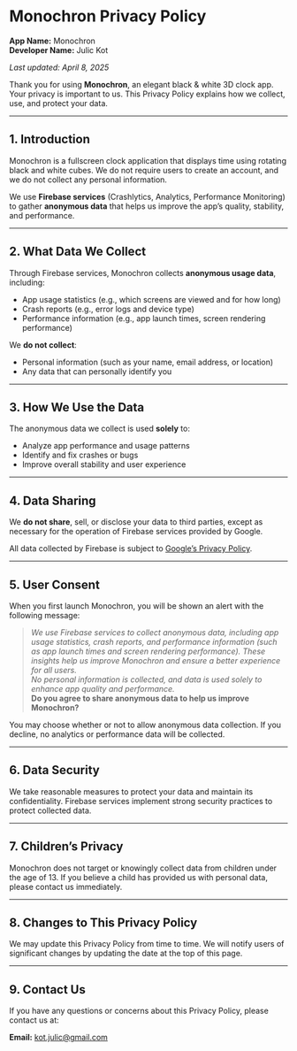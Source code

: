 # Monochron Privacy Policy

**App Name:** Monochron  
**Developer Name:** Julic Kot

_Last updated: April 8, 2025_

Thank you for using **Monochron**, an elegant black & white 3D clock app. Your privacy is important to us. This Privacy Policy explains how we collect, use, and protect your data.

---

## 1. Introduction

Monochron is a fullscreen clock application that displays time using rotating black and white cubes. We do not require users to create an account, and we do not collect any personal information.

We use **Firebase services** (Crashlytics, Analytics, Performance Monitoring) to gather **anonymous data** that helps us improve the app’s quality, stability, and performance.

---

## 2. What Data We Collect

Through Firebase services, Monochron collects **anonymous usage data**, including:

- App usage statistics (e.g., which screens are viewed and for how long)
- Crash reports (e.g., error logs and device type)
- Performance information (e.g., app launch times, screen rendering performance)

We **do not collect**:
- Personal information (such as your name, email address, or location)
- Any data that can personally identify you

---

## 3. How We Use the Data

The anonymous data we collect is used **solely** to:

- Analyze app performance and usage patterns
- Identify and fix crashes or bugs
- Improve overall stability and user experience

---

## 4. Data Sharing

We **do not share**, sell, or disclose your data to third parties, except as necessary for the operation of Firebase services provided by Google.

All data collected by Firebase is subject to [Google’s Privacy Policy](https://policies.google.com/privacy).

---

## 5. User Consent

When you first launch Monochron, you will be shown an alert with the following message:

> *We use Firebase services to collect anonymous data, including app usage statistics, crash reports, and performance information (such as app launch times and screen rendering performance). These insights help us improve Monochron and ensure a better experience for all users.  
> No personal information is collected, and data is used solely to enhance app quality and performance.*  
> **Do you agree to share anonymous data to help us improve Monochron?**

You may choose whether or not to allow anonymous data collection. If you decline, no analytics or performance data will be collected.

---

## 6. Data Security

We take reasonable measures to protect your data and maintain its confidentiality. Firebase services implement strong security practices to protect collected data.

---

## 7. Children’s Privacy

Monochron does not target or knowingly collect data from children under the age of 13. If you believe a child has provided us with personal data, please contact us immediately.

---

## 8. Changes to This Privacy Policy

We may update this Privacy Policy from time to time. We will notify users of significant changes by updating the date at the top of this page.

---

## 9. Contact Us

If you have any questions or concerns about this Privacy Policy, please contact us at:

**Email:** [kot.julic@gmail.com](kot.julic@gmail.com)
